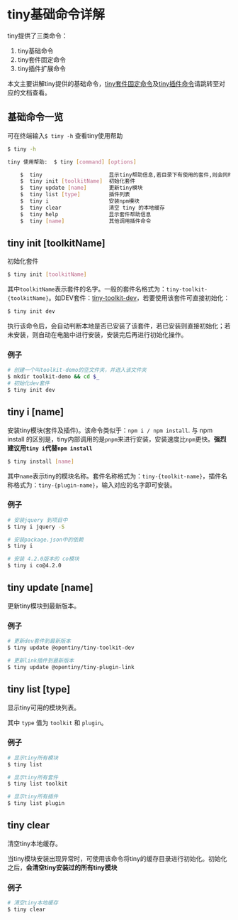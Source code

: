 # tiny基础命令详解

tiny提供了三类命令：

1. tiny基础命令
2. tiny套件固定命令
3. tiny插件扩展命令

本文主要讲解tiny提供的基础命令，[tiny套件固定命令](docs/use-toolkit.md)及[tiny插件命令](docs/use-plugin.md)请跳转至对应的文档查看。

## 基础命令一览

可在终端输入`$ tiny -h` 查看tiny使用帮助

```bash
$ tiny -h

tiny 使用帮助:  $ tiny [command] [options]

    $  tiny                     显示tiny帮助信息,若目录下有使用的套件,则会同时显示套件的帮助信息
    $  tiny init [toolkitName]  初始化套件
    $  tiny update [name]       更新tiny模块
    $  tiny list [type]         插件列表
    $  tiny i                   安装npm模块
    $  tiny clear               清空 tiny 的本地缓存
    $  tiny help                显示套件帮助信息
    $  tiny [name]              其他调用插件命令

```

## tiny init [toolkitName]

初始化套件

```bash
$ tiny init [toolkitName]
```

其中`toolkitName`表示套件的名字。一般的套件名格式为：`tiny-toolkit-{toolkitName}`。如DEV套件：[tiny-toolkit-dev](http://github.com/opentiny/tiny-cli/tree/dev/packages/toolkits/dev)，若要使用该套件可直接初始化：

```bash
$ tiny init dev
```

执行该命令后，会自动判断本地是否已安装了该套件，若已安装则直接初始化；若未安装，则自动在电脑中进行安装，安装完后再进行初始化操作。

### 例子

```bash
# 创建一个叫toolkit-demo的空文件夹，并进入该文件夹
$ mkdir toolkit-demo && cd $_
# 初始化dev套件
$ tiny init dev
```




## tiny i [name]

安装tiny模块(套件及插件)。该命令类似于：`npm i / npm install`.
与 npm install 的区别是，tiny内部调用的是`pnpm`来进行安装，安装速度比`npm`更快。**强烈建议用`tiny i`代替`npm install`**


```bash
$ tiny install [name]
```

其中`name`表示tiny的模块名称。套件名称格式为：`tiny-{toolkit-name}`，插件名称格式为：`tiny-{plugin-name}`，输入对应的名字即可安装。

### 例子

```bash
# 安装jquery 到项目中
$ tiny i jquery -S

# 安装package.json中的依赖
$ tiny i

# 安装 4.2.0版本的 co模块
$ tiny i co@4.2.0

```

## tiny update [name]

更新tiny模块到最新版本。

### 例子

```bash
# 更新dev套件到最新版本
$ tiny update @opentiny/tiny-toolkit-dev

# 更新link插件到最新版本
$ tiny update @opentiny/tiny-plugin-link
```

## tiny list [type]

显示tiny可用的模块列表。

其中 `type` 值为 `toolkit` 和 `plugin`。

### 例子

```bash
# 显示tiny所有模块
$ tiny list

# 显示tiny所有套件
$ tiny list toolkit

# 显示tiny所有插件
$ tiny list plugin
```




## tiny clear

清空tiny本地缓存。

当tiny模块安装出现异常时，可使用该命令将tiny的缓存目录进行初始化。初始化之后，**会清空tiny安装过的所有tiny模块**

### 例子

```bash
# 清空tiny本地缓存
$ tiny clear
```